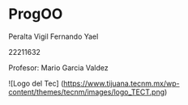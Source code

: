 # ProgOO

Peralta Vigil Fernando Yael

22211632

Profesor: Mario Garcia Valdez

![Logo del Tec] (https://www.tijuana.tecnm.mx/wp-content/themes/tecnm/images/logo_TECT.png)

